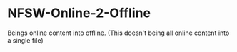 # NFSW-Online-2-Offline
Beings online content into offline. (This doesn't being all online content into a single file)

